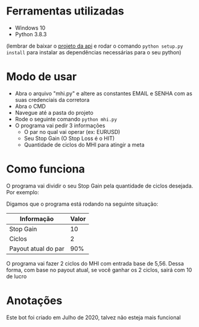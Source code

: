 # Ferramentas utilizadas

- Windows 10
- Python 3.8.3

(lembrar de baixar o [projeto da api](https://github.com/Lu-Yi-Hsun/iqoptionapi) e rodar o comando `python setup.py install` para instalar as dependências necessárias para o seu python)

# Modo de usar

- Abra o arquivo "mhi.py" e altere as constantes EMAIL e SENHA com as suas credenciais da corretora
- Abra o CMD
- Navegue até a pasta do projeto
- Rode o seguinte comando `python mhi.py`
- O programa vai pedir 3 informações
    - O par no qual vai operar (ex: EURUSD)
    - Seu Stop Gain (O Stop Loss é o HIT)
    - Quantidade de ciclos do MHI para atingir a meta

# Como funciona

O programa vai dividir o seu Stop Gain pela quantidade de ciclos desejada. Por exemplo:

Digamos que o programa está rodando na seguinte situação:

| Informação | Valor |
| --- | --- |
| Stop Gain | 10 |
| Ciclos | 2 |
| Payout atual do par | 90% |

O programa vai fazer 2 ciclos do MHI com entrada base de 5,56. Dessa forma, com base no payout atual, se você ganhar os 2 ciclos, sairá com 10 de lucro

# Anotações

Este bot foi criado em Julho de 2020, talvez não esteja mais funcional
